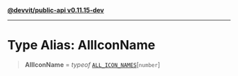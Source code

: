 [**@devvit/public-api v0.11.15-dev**](../README.md)

---

# Type Alias: AllIconName

> **AllIconName** = _typeof_ [`ALL_ICON_NAMES`](../variables/ALL_ICON_NAMES.md)\[`number`\]
